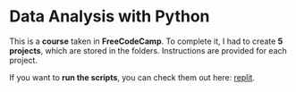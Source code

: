 # Data Analysis with Python
This is a **course** taken in **FreeCodeCamp**. To complete it, I had to create **5 projects**, which are stored in the folders. Instructions are provided for each project.

If you want to **run the scripts**, you can check them out here: [replit](https://replit.com/@LautaroOchotore).
